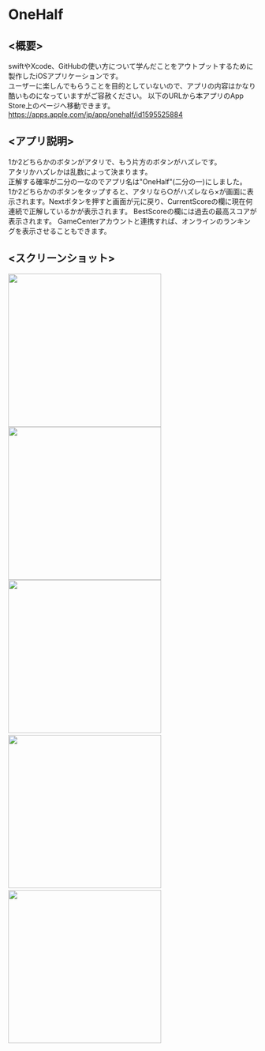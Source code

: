 # OneHalf
## <概要>
swiftやXcode、GitHubの使い方について学んだことをアウトプットするために製作したiOSアプリケーションです。  
ユーザーに楽しんでもらうことを目的としていないので、アプリの内容はかなり酷いものになっていますがご容赦ください。
以下のURLから本アプリのApp Store上のページへ移動できます。
https://apps.apple.com/jp/app/onehalf/id1595525884

## <アプリ説明>
1か2どちらかのボタンがアタリで、もう片方のボタンがハズレです。  
アタリかハズレかは乱数によって決まります。  
正解する確率が二分の一なのでアプリ名は"OneHalf"(二分の一)にしました。  
1か2どちらかのボタンをタップすると、アタリなら○がハズレなら×が画面に表示されます。Nextボタンを押すと画面が元に戻り、CurrentScoreの欄に現在何連続で正解しているかが表示されます。
BestScoreの欄には過去の最高スコアが表示されます。
GameCenterアカウントと連携すれば、オンラインのランキングを表示させることもできます。

## <スクリーンショット>
<img src="https://user-images.githubusercontent.com/78719395/159124931-b71c1a17-3bf1-483f-b1b7-6d36be7ab057.png" width="310px"> <img src="https://user-images.githubusercontent.com/78719395/159124964-e1101904-c938-4437-92b0-e940094dc524.png" width="310px"> <img src="https://user-images.githubusercontent.com/78719395/159125050-cea3b5bc-ae6b-4a6e-a216-f4f89720f11f.png" width="310px">　<img src="https://user-images.githubusercontent.com/78719395/159125071-0820abc0-bff0-448d-a911-439cad542eaf.png" width="310px">　<img src="https://user-images.githubusercontent.com/78719395/159125090-c695fbfd-362d-47b7-b5bf-66fbc0edc15d.png" width="310px">
